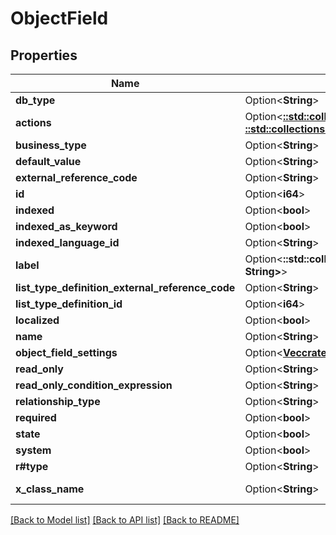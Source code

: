# ObjectField

## Properties

Name | Type | Description | Notes
------------ | ------------- | ------------- | -------------
**db_type** | Option<**String**> |  | [optional]
**actions** | Option<[**::std::collections::HashMap<String, ::std::collections::HashMap<String, String>>**](map.md)> |  | [optional][readonly]
**business_type** | Option<**String**> |  | [optional]
**default_value** | Option<**String**> |  | [optional]
**external_reference_code** | Option<**String**> |  | [optional]
**id** | Option<**i64**> |  | [optional][readonly]
**indexed** | Option<**bool**> |  | [optional]
**indexed_as_keyword** | Option<**bool**> |  | [optional]
**indexed_language_id** | Option<**String**> |  | [optional]
**label** | Option<**::std::collections::HashMap<String, String>**> |  | [optional]
**list_type_definition_external_reference_code** | Option<**String**> |  | [optional]
**list_type_definition_id** | Option<**i64**> |  | [optional]
**localized** | Option<**bool**> |  | [optional]
**name** | Option<**String**> |  | [optional]
**object_field_settings** | Option<[**Vec<crate::models::ObjectFieldSetting>**](ObjectFieldSetting.md)> |  | [optional]
**read_only** | Option<**String**> |  | [optional]
**read_only_condition_expression** | Option<**String**> |  | [optional]
**relationship_type** | Option<**String**> |  | [optional][readonly]
**required** | Option<**bool**> |  | [optional]
**state** | Option<**bool**> |  | [optional]
**system** | Option<**bool**> |  | [optional]
**r#type** | Option<**String**> |  | [optional]
**x_class_name** | Option<**String**> |  | [optional][readonly][default to com.liferay.object.admin.rest.dto.v1_0.ObjectField]

[[Back to Model list]](../README.md#documentation-for-models) [[Back to API list]](../README.md#documentation-for-api-endpoints) [[Back to README]](../README.md)


